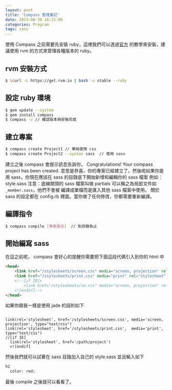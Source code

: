 ```yaml
---
layout: post
title: 'Compass 整理筆記'
date: 2013-08-30 16:15:00
categories: Program
tags: sass
---
```


使用 Compass 之前需要先安裝 ruby，這裡我們可以透過[官方](https://www.ruby-lang.org/en/downloads/)
的教學來安裝，建議使用 rvm 的方式來管理各種版本的 ruby。

<!--more-->

rvm 安裝方式
----
~~~bash
$ \curl -L https://get.rvm.io | bash -s stable --ruby
~~~

設定 ruby 環境
---

~~~bash
$ gem update --system
$ gem install compass
$ compass -v // 確認版本與安裝完成
~~~

建立專案
---

~~~bash
$ compass create Project1 // 單純使用 css
$ compass create Project2 --syntax sass  // 使用 sass
~~~


建立之後 compass 會提示訊息告訴你， Congratulations! Your compass project has been created.
意思是恭喜，你的專案已經建立了。然後呢如果你是用 sass，你現在應該在 sass 的目錄底下開始新增和編輯你的 sass 檔案
例如： style.sass
注意：底線開頭的 sass 檔案叫做 partials 可以稱之為局部文件如 `_member.sass`，他們不會被
編譯成單檔而是匯入其他 sass 檔案中使用。
關於 sass 的設定都在 config.rb 裡面。當你做了任何修改，你都需要重新編譯。

編譯指令
---

~~~bash
$ compass compile [專案路徑]  // 到目錄為止
~~~

開始編寫 sass
---
在這之前呢， compass 會好心的提醒你需要把下面這段代碼引入到你的 html 中

~~~html
<head>
	<link href="/stylesheets/screen.css" media="screen, projection" rel="stylesheet" type="text/css" />
	<link href="/stylesheets/print.css" media="print" rel="stylesheet" type="text/css" />
	<!--[if IE]>
		<link href="/stylesheets/ie.css" media="screen, projection" rel="stylesheet" type="text/css" />
	<![endif]-->
</head>
~~~

如果你跟我一樣是使用 jade 的話則如下

~~~jade

link(rel='stylesheet', href='/stylesheets/screen.css', media='screen, projection', type="text/css")
link(rel='stylesheet', href='/stylesheets/print.css',  media='print', type="text/css")
//[if IE]
  link(rel='stylesheet', href='/path/project')
  <![endif]

~~~

然後我們就可以試著在 sass 目錄加入自己的 style.sass
並且輸入如下

~~~css
h2
  color: red;
~~~

最後 compile 之後就可以看看了。

